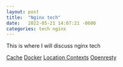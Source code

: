 ```yaml
---
layout: post
title:  "Nginx tech"
date:   2022-05-21 14:07:21 -0600
categories: tech nginx
---
```

This is where I will discuss nginx tech

[Cache](https://tdfacer.github.io/tech/nginx-cache)
[Docker](https://tdfacer.github.io/tech/nginx-docker)
[Location Contexts](https://tdfacer.github.io/tech/nginx-location-contexts)
[Openresty](https://tdfacer.github.io/tech/nginx-openresty)
